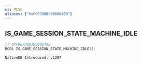 ```yaml
---
ns: MISC
aliases: ["0xF9E7DBB39080640B"]
---
```

## IS_GAME_SESSION_STATE_MACHINE_IDLE

```c
// 0xF9E7DBB39080640B
BOOL IS_GAME_SESSION_STATE_MACHINE_IDLE();
```

```
NativeDB Introduced: v1207
```

